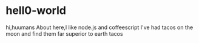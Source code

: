 # hell0-world

hi,huumans
About  here,I like node.js  and  coffeescript
I've  had  tacos on  the moon and  find them far superior to  earth  tacos
